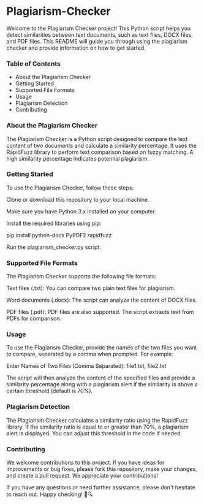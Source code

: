 # Plagiarism-Checker
Welcome to the Plagiarism Checker project! This Python script helps you detect similarities between text documents, such as text files, DOCX files, and PDF files. This README will guide you through using the plagiarism checker and provide information on how to get started.

### Table of Contents
* About the Plagiarism Checker
* Getting Started
* Supported File Formats
* Usage
* Plagiarism Detection
* Contributing

### About the Plagiarism Checker
The Plagiarism Checker is a Python script designed to compare the text content of two documents and calculate a similarity percentage. It uses the RapidFuzz library to perform text comparison based on fuzzy matching. A high similarity percentage indicates potential plagiarism.

### Getting Started
To use the Plagiarism Checker, follow these steps:

Clone or download this repository to your local machine.

Make sure you have Python 3.x installed on your computer.

Install the required libraries using pip:

pip install python-docx PyPDF2 rapidfuzz

Run the plagiarism_checker.py script.

### Supported File Formats
The Plagiarism Checker supports the following file formats:

Text files (.txt): You can compare two plain text files for plagiarism.

Word documents (.docx): The script can analyze the content of DOCX files.

PDF files (.pdf): PDF files are also supported. The script extracts text from PDFs for comparison.

### Usage
To use the Plagiarism Checker, provide the names of the two files you want to compare, separated by a comma when prompted.
For example:

Enter Names of Two Files (Comma Separated): file1.txt, file2.txt

The script will then analyze the content of the specified files and provide a similarity percentage along with a plagiarism alert if the similarity is above a certain threshold (default is 70%).

### Plagiarism Detection
The Plagiarism Checker calculates a similarity ratio using the RapidFuzz library. If the similarity ratio is equal to or greater than 70%, a plagiarism alert is displayed. You can adjust this threshold in the code if needed.

### Contributing
We welcome contributions to this project. If you have ideas for improvements or bug fixes, please fork this repository, make your changes, and create a pull request. We appreciate your contributions!

If you have any questions or need further assistance, please don't hesitate to reach out.
Happy checking! 📝🔍
